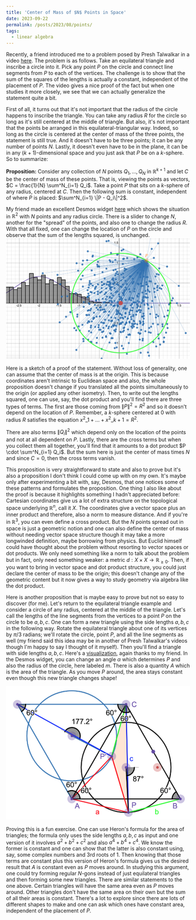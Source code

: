 ```yaml
---
title: 'Center of Mass of $N$ Points in Space'
date: 2023-09-22
permalink: /posts/2023/08/points/
tags:
  - linear algebra
---
```


Recently, a friend introduced me to a problem posed by Presh Talwalkar in a video [here](https://www.youtube.com/watch?v=bDBkySkS1aI&ab_channel=MindYourDecisions). The problem is as follows. Take an equilateral triangle and inscribe a circle into it. Pick any point $P$ on the circle and connect line segments from $P$ to each of the vertices. The challenge is to show that the sum of the squares of the lengths is actually a constant, independent of the placement of $P$. The video gives a nice proof of the fact but when one studies it more closely, we see that we can actually generalize the statement quite a bit.

First of all, it turns out that it's not important that the radius of the circle happens to inscribe the triangle. You can take any radius $R$ for the circle so long as it's still centered at the middle of triangle. But also, it's not important that the points be arranged in this equilateral-triangular way. Indeed, so long as the circle is centered at the center of mass of the three points, the statement is still true. And it doesn't have to be three points; it can be any number of points $N$. Lastly, it doesn't even have to be in the plane, it can be in any $(k+1)$-dimensional space and you just ask that $P$ be on a $k$-sphere. So to summarize:

**Proposition:** Consider any collection of $N$ points $Q_1,...,Q_N$ in $\mathbb{R}^{k+1}$ and let $C$ be the center of mass of these points. That is, viewing the points as vectors, $C = \frac{1}{N} \sum^N_{i=1} Q_i$. Take a point $P$ that sits on a $k$-sphere of any radius, centered at $C$. Then the following sum is constant, independent of where $P$ is placed: $\sum^N_{i=1} \|P - Q_i\|^2$.

My friend made an excellent Desmos widget [here](https://www.desmos.com/geometry/9ix8mi7pw2) which shows the situation in $\mathbb{R}^2$ with $N$ points and any radius circle. There is a slider to change $N$, another for the "spread" of the points, and also one to change the radius $R$. With that all fixed, one can change the location of $P$ on the circle and observe that the sum of the lengths squared, is unchanged.
![label](/files/distribution.png)

Here is a sketch of a proof of the statement. Without loss of generality, one can assume that the center of mass is at the origin. This is because coordinates aren't intrinsic to Euclidean space and also, the whole proposition doesn't change if you translated all the points simultaneously to the origin (or applied any other isometry). Then, to write out the lengths squared, one can use, say, the dot product and you'll find there are three types of terms. The first are those coming from $\|P\|^2 = R^2$ and so it doesn't depend on the location of $P$. Remember, a $k$-sphere centered at 0 with radius $R$ satisfies the equation $x^2\_1+...+x^2\_{k+1} = R^2$.

There are also terms $\|Q_i\|^2$ which depend only on the location of the points and not at all dependent on $P$. Lastly, there are the cross terms but when you collect them all together, you'll find that it amounts to a dot product $P \cdot \sum^N_{i=1} Q_i$. But the sum here is just the center of mass times $N$ and since $C = 0$, then the cross terms vanish. 

This proposition is very straightforward to state and also to prove but it's also a proposition I don't think I could come up with on my own. It's maybe only after experimenting a bit with, say, Desmos, that one notices some of these patterns and formulates the proposition. One thing I also like about the proof is because it highlights something I hadn't appreciated before: Cartesian coordinates give us a lot of extra structure on the topological space underlying $\mathbb{R}^n$, call it $X$. The coordinates give a vector space plus an inner product and therefore, also a norm to measure distance. And if you're in $\mathbb{R}^3$, you can even define a cross product. But the $N$ points spread out in space is just a geometric notion and one can also define the center of mass without needing vector space structure though it may take a more longwinded definition, maybe borrowing from physics. But Euclid himself could have thought about the problem without resorting to vector spaces or dot products. We only need something like a norm to talk about the problem but in fact, only need something weaker: a metric $d:X \times X \to \mathbb{R}_{\geq 0}$. Then, if you want to bring in vector space and dot product structure, you could just declare the center of mass to be the origin; this doesn't change any of the geometric content but it now gives a way to study geometry via algebra like the dot product.

Here is another proposition that is maybe easy to prove but not so easy to discover (for me). Let's return to the equilateral triangle example and consider a circle of any radius, centered at the middle of the triangle. Let's call the lengths of the line segments from the vertices to a point $P$ on the circle to be $a,b,c$. One can form a new triangle using the side lengths $a,b,c$ in the following way. Rotate the equilateral triangle about one of its vertices by $\pi/3$ radians; we'll rotate the circle, point $P$, and all the line segments as well (my friend said this idea may be in another of Presh Talwalkar's videos though I'm happy to say I thought of it myself). Then you'll find a triangle with side lengths $a,b,c$. Here's a [visualization](https://www.desmos.com/geometry/1msygsgxzh), again thanks to my friend. In the Desmos widget, you can change an angle $\alpha$ which determines $P$ and also the radius of the circle, here labeled $m$. There is also a quantity $A$ which is the area of the triangle. As you move $P$ around, the area stays constant even though this new triangle changes shape!

![label](/files/triangle.png)

Proving this is a fun exercise. One can use Heron's formula for the area of triangles; the formula only uses the side lengths $a,b,c$ as input and one version of it involves $a^2+b^2+c^2$ and also $a^4+b^4+c^4$. We know the former is constant and one can show that the latter is also constant using, say, some complex numbers and 3rd roots of 1. Then knowing that those terms are constant plus this version of Heron's formula gives us the desired result that $A$ is constant even as $P$ moves around. In studying this argument, one could try forming regular $N$-gons instead of just equilateral triangles and then forming some new triangles. There are similar statements to the one above. Certain triangles will have the same area even as $P$ moves around. Other triangles don't have the same area on their own but the sum of all their areas is constant. There's a lot to explore since there are lots of different shapes to make and one can ask which ones have constant area, independent of the placement of $P$.
